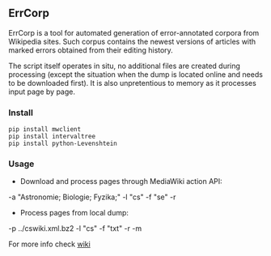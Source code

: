 ## ErrCorp
ErrCorp is a tool for automated generation of error-annotated corpora from Wikipedia sites. Such corpus contains the newest versions of articles with marked errors obtained from their editing history.

The script itself operates in situ, no additional files are created during processing (except the situation when the dump is located online and needs to be downloaded first). It is also unpretentious to memory as it processes input page by page.

### Install

	pip install mwclient
	pip install intervaltree
	pip install python-Levenshtein


### Usage

* Download and process pages through MediaWiki action API:

-a "Astronomie; Biologie; Fyzika;" -l "cs" -f "se" -r

* Process pages from local dump:

-p ../cswiki.xml.bz2 -l "cs" -f "txt" -r -m

For more info check [wiki](https://github.com/jirkle/ErrCorp/wiki)
